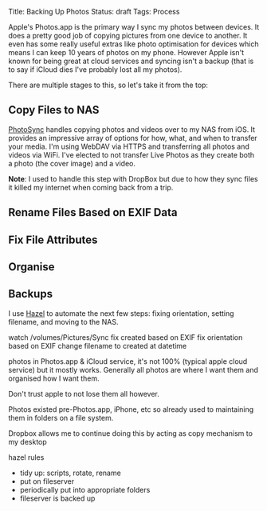 Title: Backing Up Photos
Status: draft
Tags: Process

Apple's Photos.app is the primary way I sync my photos between devices.
It does a pretty good job of copying pictures from one device to another.
It even has some really useful extras like photo optimisation for devices which means I can keep 10 years of photos on my phone.
However Apple isn't known for being great at cloud services and syncing isn't a backup (that is to say if iCloud dies I've probably lost all my photos).

There are multiple stages to this, so let's take it from the top:

## Copy Files to NAS
[PhotoSync](https://photosync-app.com/) handles copying photos and videos over to my NAS from iOS.
It provides an impressive array of options for how, what, and when to transfer your media.
I'm using WebDAV via HTTPS and transferring all photos and videos via WiFi.
I've elected to not transfer Live Photos as they create both a photo (the cover image) and a video.

**Note**: I used to handle this step with DropBox but due to how they sync files it killed my internet when coming back from a trip.


## Rename Files Based on EXIF Data


## Fix File Attributes


## Organise


## Backups


I use [Hazel]() to automate the next few steps: fixing orientation, setting filename, and moving to the NAS.

watch /volumes/Pictures/Sync
fix created based on EXIF
fix orientation based on EXIF
change filename to created at datetime
![]()



photos in Photos.app & iCloud service, it's not 100% (typical apple cloud service) but it mostly works. Generally all photos are where I want them and organised how I want them.

Don't trust apple to not lose them all however.

Photos existed pre-Photos.app, iPhone, etc so already used to maintaining them in folders on a file system.

Dropbox allows me to continue doing this by acting as copy mechanism to my desktop

hazel rules
* tidy up: scripts, rotate, rename
* put on fileserver
* periodically put into appropriate folders
* fileserver is backed up
